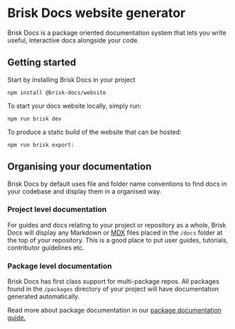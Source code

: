 # Brisk Docs website generator

Brisk Docs is a package oriented documentation system that lets you write useful, interactive
docs alongside your code.

## Getting started

Start by installing Brisk Docs in your project

```shell
npm install @brisk-docs/website
```

To start your docs website locally, simply run:

```shell
npm run brisk dev
```

To produce a static build of the website that can be hosted:

```shell
npm run brisk export:
```

## Organising your documentation

Brisk Docs by default uses file and folder name conventions to find docs in your codebase and display them in a organised way.

### Project level documentation

For guides and docs relating to your project or repository as a whole, Brisk Docs will display any Markdown or [MDX](https://mdxjs.com/) files placed in the `/docs` folder at the top of your repository. This is a good place to put user guides, tutorials, contributor guidelines etc.

### Package level documentation

Brisk Docs has first class support for multi-package repos. All packages found in the `/packages` directory of your project will have documentation generated automatically.

Read more about package documentation in our [package documentation guide.](./docs/writing-package-docs)

